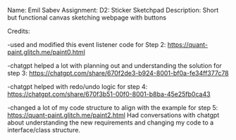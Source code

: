 Name: Emil Sabev
Assignment: D2: Sticker Sketchpad
Description: Short but functional canvas sketching webpage with buttons

Credits:

-used and modified this event listener code for Step 2: https://quant-paint.glitch.me/paint0.html

-chatgpt helped a lot with planning out and understanding the solution for step 3: https://chatgpt.com/share/670f2de3-b924-8001-bf0a-fe34ff377c78

-chatgpt helped with redo/undo logic for step 4: https://chatgpt.com/share/670f3b51-00f0-8001-b8ba-45e25fb0ca43

-changed a lot of my code structure to align with the example for step 5: https://quant-paint.glitch.me/paint2.html
Had conversations with chatgpt about understanding the new requirements and changing my code to a interface/class structure.

